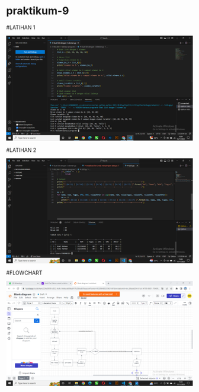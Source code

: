 # praktikum-9

#LATIHAN 1

![gambar](dokumentasi2/ss1.png)

#LATIHAN 2

![gambar](dokumentasi2/ss2.png)

#FLOWCHART

![gambar](dokumentasi2/ss3.png)
